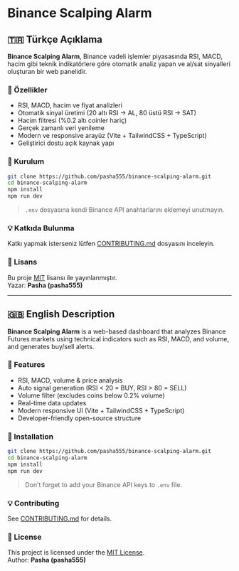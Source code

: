 # Binance Scalping Alarm

## 🇹🇷 Türkçe Açıklama

**Binance Scalping Alarm**, Binance vadeli işlemler piyasasında RSI, MACD, hacim gibi teknik indikatörlere göre otomatik analiz yapan ve al/sat sinyalleri oluşturan bir web panelidir.

### 🚀 Özellikler
- RSI, MACD, hacim ve fiyat analizleri
- Otomatik sinyal üretimi (20 altı RSI -> AL, 80 üstü RSI -> SAT)
- Hacim filtresi (%0.2 altı coinler hariç)
- Gerçek zamanlı veri yenileme
- Modern ve responsive arayüz (Vite + TailwindCSS + TypeScript)
- Geliştirici dostu açık kaynak yapı

### 🔧 Kurulum
```bash
git clone https://github.com/pasha555/binance-scalping-alarm.git
cd binance-scalping-alarm
npm install
npm run dev
```
> `.env` dosyasına kendi Binance API anahtarlarını eklemeyi unutmayın.

### 💡 Katkıda Bulunma
Katkı yapmak isterseniz lütfen [CONTRIBUTING.md](./CONTRIBUTING.md) dosyasını inceleyin.

### 🪪 Lisans
Bu proje [MIT](./LICENSE) lisansı ile yayınlanmıştır.  
Yazar: **Pasha (pasha555)**

---

## 🇬🇧 English Description

**Binance Scalping Alarm** is a web-based dashboard that analyzes Binance Futures markets using technical indicators such as RSI, MACD, and volume, and generates buy/sell alerts.

### 🚀 Features
- RSI, MACD, volume & price analysis
- Auto signal generation (RSI < 20 = BUY, RSI > 80 = SELL)
- Volume filter (excludes coins below 0.2% volume)
- Real-time data updates
- Modern responsive UI (Vite + TailwindCSS + TypeScript)
- Developer-friendly open-source structure

### 🔧 Installation
```bash
git clone https://github.com/pasha555/binance-scalping-alarm.git
cd binance-scalping-alarm
npm install
npm run dev
```
> Don’t forget to add your Binance API keys to `.env` file.

### 💡 Contributing
See [CONTRIBUTING.md](./CONTRIBUTING.md) for details.

### 🪪 License
This project is licensed under the [MIT License](./LICENSE).  
Author: **Pasha (pasha555)**
